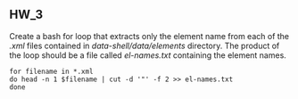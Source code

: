 ## HW_3

Create a bash for loop that extracts only the element name from each of the _.xml_ files contained in _data-shell/data/elements_ directory.  The product of the loop should be a file called _el-names.txt_  containing the element names.

```
for filename in *.xml
do head -n 1 $filename | cut -d '"' -f 2 >> el-names.txt
done
```
